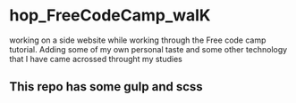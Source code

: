 # hop_FreeCodeCamp_walK
working on a side website while working through the Free code camp tutorial.
Adding some of my own personal taste and some other technology that I have came acrossed throught my studies
## This repo has some gulp and scss

